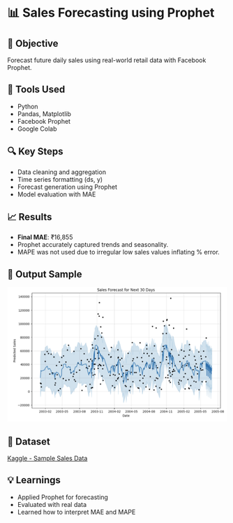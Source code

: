 # 📊 Sales Forecasting using Prophet

## 🚀 Objective  
Forecast future daily sales using real-world retail data with Facebook Prophet.

## 🧰 Tools Used  
- Python  
- Pandas, Matplotlib  
- Facebook Prophet  
- Google Colab  

## 🔍 Key Steps  
- Data cleaning and aggregation  
- Time series formatting (ds, y)  
- Forecast generation using Prophet  
- Model evaluation with MAE

## 📈 Results  
- **Final MAE**: ₹16,855  
- Prophet accurately captured trends and seasonality.  
- MAPE was not used due to irregular low sales values inflating % error.

## 📎 Output Sample  
![Output](FUTURE_ML_01/Output.png)

## 📁 Dataset  
[Kaggle - Sample Sales Data](https://www.kaggle.com/datasets/kyanyoga/sample-sales-data)

## 💡 Learnings  
- Applied Prophet for forecasting  
- Evaluated with real data  
- Learned how to interpret MAE and MAPE
